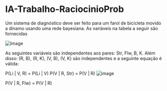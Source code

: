 # IA-Trabalho-RaciocinioProb

Um sistema de diagnóstico deve ser feito para um farol de bicicleta movido a dínamo
usando uma rede bayesiana. As variáveis na tabela a seguir são fornecidas

![Image](https://github.com/user-attachments/assets/dbb96dff-8b97-4be9-ba1a-c5d179befd63)

As seguintes variáveis são independentes aos pares: Str, Flw, B, K. Além disso: (R, B), (R, K), (V,
B), (V, K) são independentes e a seguinte equação é válida:

P(Li | V, R) = P(Li | V)
P(V | R, Str) = P(V | R)  ![image](https://github.com/user-attachments/assets/7e2475f1-020b-48aa-9faa-fe239b417895)

P(V | R, Flw) = P(V | R)       
